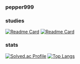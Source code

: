 ### pepper999

### studies
[![Readme Card](https://github-readme-stats.vercel.app/api/pin/?username=pengisblue&repo=AlgorithmStudy)](https://github.com/pengisblue/AlgorithmStudy) [![Readme Card](https://github-readme-stats.vercel.app/api/pin/?username=jjin-21&repo=JinRo_Study)](https://github.com/jjin-21/JinRo_Study)

### stats
[![Solved.ac Profile](http://mazassumnida.wtf/api/generate_badge?boj=hun1414)](https://solved.ac/hun1414) [![Top Langs](https://github-readme-stats.vercel.app/api/top-langs/?username=pepper999&layout=compact)](https://github.com/pepper999/github-readme-stats)
